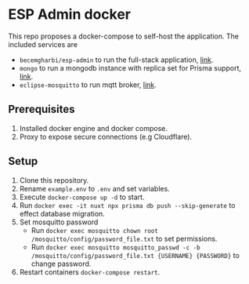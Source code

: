 # ESP Admin docker

This repo proposes a docker-compose to self-host the application. The included services are

- `becemgharbi/esp-admin` to run the full-stack application, [link](https://hub.docker.com/r/becemgharbi/esp-admin).
- `mongo` to run a mongodb instance with replica set for Prisma support, [link](https://hub.docker.com/_/mongo).
- `eclipse-mosquitto` to run mqtt broker, [link](https://hub.docker.com/_/eclipse-mosquitto).

## Prerequisites

1. Installed docker engine and docker compose.
2. Proxy to expose secure connections (e.g Cloudflare).

## Setup

1. Clone this repository.
2. Rename `example.env` to `.env` and set variables.
3. Execute `docker-compose up -d` to start.
4. Run `docker exec -it nuxt npx prisma db push --skip-generate` to effect database migration.
5. Set mosquitto password
    - Run `docker exec mosquitto chown root /mosquitto/config/password_file.txt` to set permissions.
   - Run `docker exec mosquitto mosquitto_passwd -c -b /mosquitto/config/password_file.txt {USERNAME} {PASSWORD}` to change password.
6. Restart containers `docker-compose restart`.
